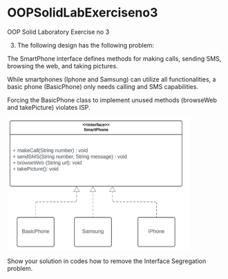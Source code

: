 # OOPSolidLabExerciseno3
OOP Solid Laboratory Exercise no 3

3. The following design has the following problem:

The SmartPhone interface defines methods for making calls, sending SMS, browsing the web, and taking pictures.

While  smartphones (Iphone and Samsung) can utilize all functionalities, a basic phone (BasicPhone) only needs calling and SMS capabilities.

Forcing the BasicPhone class to implement unused methods (browseWeb and takePicture) violates ISP. 

![2.png](https://github.com/DarylTManampan/OOPSolidLabExercise/blob/main/2.png)

Show your solution in codes how to remove the Interface Segregation problem. 
